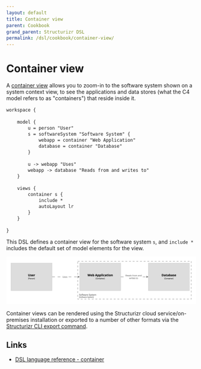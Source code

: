 ```yaml
---
layout: default
title: Container view
parent: Cookbook
grand_parent: Structurizr DSL
permalink: /dsl/cookbook/container-view/
---
```


# Container view

A [container view](https://c4model.com/#ContainerDiagram) allows you to zoom-in to the software system shown on a system context view, to see the applications and data stores (what the C4 model refers to as "containers") that reside inside it.

```
workspace {

    model {
        u = person "User"
        s = softwareSystem "Software System" {
            webapp = container "Web Application"
            database = container "Database"
        }

        u -> webapp "Uses"
        webapp -> database "Reads from and writes to"
    }

    views {
        container s {
            include *
            autoLayout lr
        }
    }
    
}
```

This DSL defines a container view for the software system `s`, and `include *` includes the default set of model elements for the view.

[![](example-1.png)](http://structurizr.com/dsl?src=https://docs.structurizr.com/dsl/cookbook/container-view/example-1.dsl)

Container views can be rendered using the Structurizr cloud service/on-premises installation or exported to a number of other formats via the [Structurizr CLI export command](https://github.com/structurizr/cli/blob/master/docs/export.md).

## Links

- [DSL language reference - container](/dsl/language#container-view)